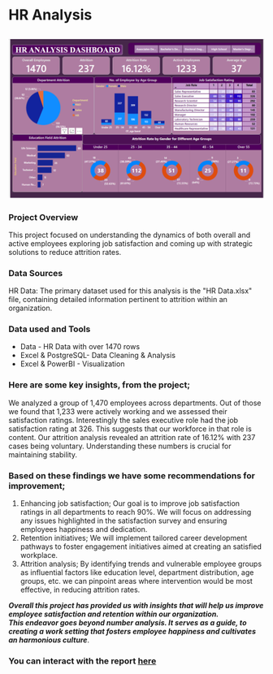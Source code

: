 # HR Analysis

![image](HR_Dashboard.png)
---
### Project Overview
This project focused on understanding the dynamics of both overall and active employees exploring job satisfaction and coming up with strategic solutions to reduce attrition rates.

### Data Sources
HR Data: The primary dataset used for this analysis is the "HR Data.xlsx" file, containing detailed information pertinent to attrition within an organization.

### Data used and Tools
- Data - HR Data with over 1470 rows
- Excel & PostgreSQL- Data Cleaning & Analysis
- Excel & PowerBI - Visualization

### Here are some key insights, from the project;
 We analyzed a group of 1,470 employees across departments. Out of those we found that 1,233 were actively working and we assessed their satisfaction ratings.
 Interestingly the sales executive role had the job satisfaction rating at 326. This suggests that our workforce in that role is content.
 Our attrition analysis revealed an attrition rate of 16.12% with 237 cases being voluntary. Understanding these numbers is crucial for maintaining stability.

### Based on these findings we have some recommendations for improvement;
1. Enhancing job satisfaction; Our goal is to improve job satisfaction ratings in all departments to reach 90%. We will focus on addressing any issues highlighted in the satisfaction survey and ensuring employees happiness and dedication.
2. Retention initiatives; We will implement tailored career development pathways to foster engagement initiatives aimed at creating an satisfied workplace.
3. Attrition analysis; By identifying trends and vulnerable employee groups as influential factors like education level, department distribution, age groups, etc. we can pinpoint areas where intervention would be most effective, in reducing attrition rates.

**_Overall this project has provided us with insights that will help us improve employee satisfaction and retention within our organization.<br>
This endeavor goes beyond number analysis. It serves as a guide, to creating a work setting that fosters employee happiness and cultivates an harmonious culture_**.

### You can interact with the report [here](https://www.novypro.com/project/hr-dashboard-76)
